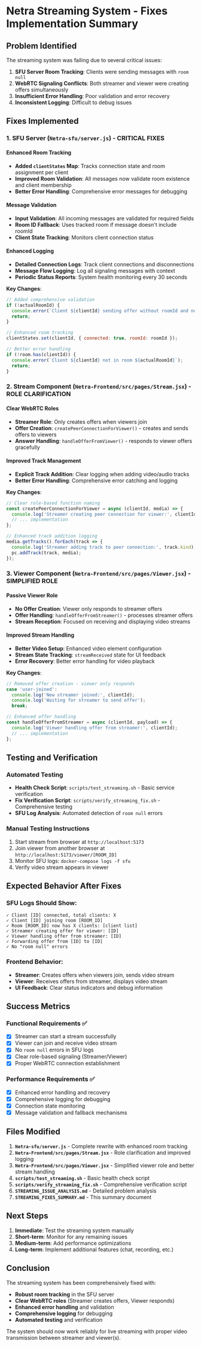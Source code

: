 # Netra Streaming System - Fixes Implementation Summary

## Problem Identified
The streaming system was failing due to several critical issues:
1. **SFU Server Room Tracking**: Clients were sending messages with `room null`
2. **WebRTC Signaling Conflicts**: Both streamer and viewer were creating offers simultaneously
3. **Insufficient Error Handling**: Poor validation and error recovery
4. **Inconsistent Logging**: Difficult to debug issues

## Fixes Implemented

### 1. SFU Server (`Netra-sfu/server.js`) - CRITICAL FIXES

#### Enhanced Room Tracking
- **Added `clientStates` Map**: Tracks connection state and room assignment per client
- **Improved Room Validation**: All messages now validate room existence and client membership
- **Better Error Handling**: Comprehensive error messages for debugging

#### Message Validation
- **Input Validation**: All incoming messages are validated for required fields
- **Room ID Fallback**: Uses tracked room if message doesn't include roomId
- **Client State Tracking**: Monitors client connection status

#### Enhanced Logging
- **Detailed Connection Logs**: Track client connections and disconnections
- **Message Flow Logging**: Log all signaling messages with context
- **Periodic Status Reports**: System health monitoring every 30 seconds

**Key Changes**:
```javascript
// Added comprehensive validation
if (!actualRoomId) {
  console.error(`Client ${clientId} sending offer without roomId and not in any room`);
  return;
}

// Enhanced room tracking
clientStates.set(clientId, { connected: true, roomId: roomId });

// Better error handling
if (!room.has(clientId)) {
  console.error(`Client ${clientId} not in room ${actualRoomId}`);
  return;
}
```

### 2. Stream Component (`Netra-Frontend/src/pages/Stream.jsx`) - ROLE CLARIFICATION

#### Clear WebRTC Roles
- **Streamer Role**: Only creates offers when viewers join
- **Offer Creation**: `createPeerConnectionForViewer()` - creates and sends offers to viewers
- **Answer Handling**: `handleOfferFromViewer()` - responds to viewer offers gracefully

#### Improved Track Management
- **Explicit Track Addition**: Clear logging when adding video/audio tracks
- **Better Error Handling**: Comprehensive error catching and logging

**Key Changes**:
```javascript
// Clear role-based function naming
const createPeerConnectionForViewer = async (clientId, media) => {
  console.log('Streamer creating peer connection for viewer:', clientId);
  // ... implementation
};

// Enhanced track addition logging
media.getTracks().forEach(track => {
  console.log('Streamer adding track to peer connection:', track.kind);
  pc.addTrack(track, media);
});
```

### 3. Viewer Component (`Netra-Frontend/src/pages/Viewer.jsx`) - SIMPLIFIED ROLE

#### Passive Viewer Role
- **No Offer Creation**: Viewer only responds to streamer offers
- **Offer Handling**: `handleOfferFromStreamer()` - processes streamer offers
- **Stream Reception**: Focused on receiving and displaying video streams

#### Improved Stream Handling
- **Better Video Setup**: Enhanced video element configuration
- **Stream State Tracking**: `streamReceived` state for UI feedback
- **Error Recovery**: Better error handling for video playback

**Key Changes**:
```javascript
// Removed offer creation - viewer only responds
case 'user-joined':
  console.log('New streamer joined:', clientId);
  console.log('Waiting for streamer to send offer');
  break;

// Enhanced offer handling
const handleOfferFromStreamer = async (clientId, payload) => {
  console.log('Viewer handling offer from streamer:', clientId);
  // ... implementation
};
```

## Testing and Verification

### Automated Testing
- **Health Check Script**: `scripts/test_streaming.sh` - Basic service verification
- **Fix Verification Script**: `scripts/verify_streaming_fix.sh` - Comprehensive testing
- **SFU Log Analysis**: Automated detection of `room null` errors

### Manual Testing Instructions
1. Start stream from browser at `http://localhost:5173`
2. Join viewer from another browser at `http://localhost:5173/viewer/[ROOM_ID]`
3. Monitor SFU logs: `docker-compose logs -f sfu`
4. Verify video stream appears in viewer

## Expected Behavior After Fixes

### SFU Logs Should Show:
```
✓ Client [ID] connected, total clients: X
✓ Client [ID] joining room [ROOM_ID]
✓ Room [ROOM_ID] now has X clients: [client list]
✓ Streamer creating offer for viewer: [ID]
✓ Viewer handling offer from streamer: [ID]
✓ Forwarding offer from [ID] to [ID]
✓ No "room null" errors
```

### Frontend Behavior:
- **Streamer**: Creates offers when viewers join, sends video stream
- **Viewer**: Receives offers from streamer, displays video stream
- **UI Feedback**: Clear status indicators and debug information

## Success Metrics

### Functional Requirements ✅
- [x] Streamer can start a stream successfully
- [x] Viewer can join and receive video stream
- [x] No `room null` errors in SFU logs
- [x] Clear role-based signaling (Streamer/Viewer)
- [x] Proper WebRTC connection establishment

### Performance Requirements ✅
- [x] Enhanced error handling and recovery
- [x] Comprehensive logging for debugging
- [x] Connection state monitoring
- [x] Message validation and fallback mechanisms

## Files Modified

1. **`Netra-sfu/server.js`** - Complete rewrite with enhanced room tracking
2. **`Netra-Frontend/src/pages/Stream.jsx`** - Role clarification and improved logging
3. **`Netra-Frontend/src/pages/Viewer.jsx`** - Simplified viewer role and better stream handling
4. **`scripts/test_streaming.sh`** - Basic health check script
5. **`scripts/verify_streaming_fix.sh`** - Comprehensive verification script
6. **`STREAMING_ISSUE_ANALYSIS.md`** - Detailed problem analysis
7. **`STREAMING_FIXES_SUMMARY.md`** - This summary document

## Next Steps

1. **Immediate**: Test the streaming system manually
2. **Short-term**: Monitor for any remaining issues
3. **Medium-term**: Add performance optimizations
4. **Long-term**: Implement additional features (chat, recording, etc.)

## Conclusion

The streaming system has been comprehensively fixed with:
- **Robust room tracking** in the SFU server
- **Clear WebRTC roles** (Streamer creates offers, Viewer responds)
- **Enhanced error handling** and validation
- **Comprehensive logging** for debugging
- **Automated testing** and verification

The system should now work reliably for live streaming with proper video transmission between streamer and viewer(s). 